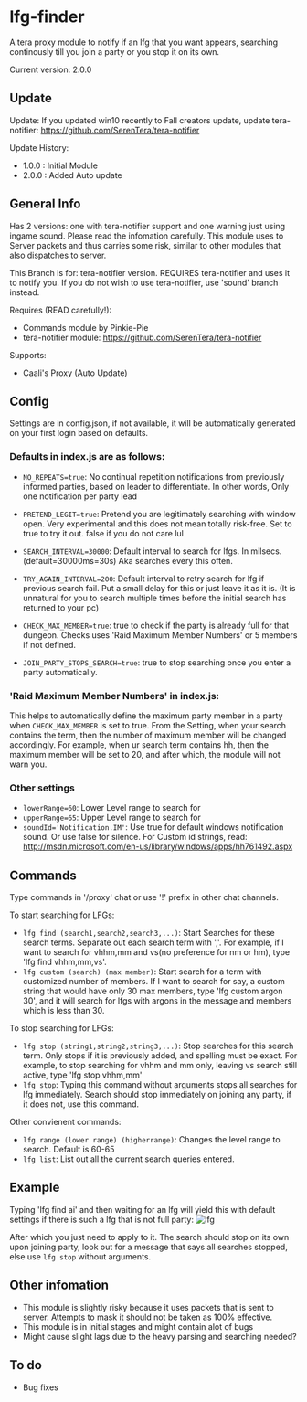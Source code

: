 # lfg-finder
A tera proxy module to notify if an lfg that you want appears, searching continously till you join a party or you stop it on its own. 

Current version: 2.0.0

## Update
Update: If you updated win10 recently to Fall creators update, update tera-notifier: https://github.com/SerenTera/tera-notifier

Update History:

 - 1.0.0 : Initial Module
 - 2.0.0 : Added Auto update
## General Info
Has 2 versions: one with tera-notifier support and one warning just using ingame sound. Please read the infomation carefully. This module uses to Server packets and thus carries some risk, similar to other modules that also dispatches to server.

This Branch is for: tera-notifier version. REQUIRES tera-notifier and uses it to notify you. If you do not wish to use tera-notifier, use 'sound' branch instead.

Requires (READ carefully!):
- Commands module by Pinkie-Pie
- tera-notifier module: https://github.com/SerenTera/tera-notifier

Supports:
 - Caali's Proxy (Auto Update)
 
## Config
Settings are in config.json, if not available, it will be automatically generated on your first login based on defaults.

### Defaults in index.js are as follows:
- `NO_REPEATS=true`: No continual repetition notifications from previously informed parties, based on leader to differentiate. In other words, Only one notification per party lead

- `PRETEND_LEGIT=true`: Pretend you are legitimately searching with window open. Very experimental and this does not mean totally risk-free. Set to true to try it out. false if you do not care lul

- `SEARCH_INTERVAL=30000`: Default interval to search for lfgs. In milsecs. (default=30000ms=30s) Aka searches every this often.

- `TRY_AGAIN_INTERVAL=200`: Default interval to retry search for lfg if previous search fail. Put a small delay for this or just leave it as it is. (It is unnatural for you to search multiple times before the initial search has returned to your pc)

- `CHECK_MAX_MEMBER=true`: true to check if the party is already full for that dungeon. Checks uses 'Raid Maximum Member Numbers' or 5 members if not defined. 

- `JOIN_PARTY_STOPS_SEARCH=true`: true to stop searching once you enter a party automatically.

### 'Raid Maximum Member Numbers' in index.js:
This helps to automatically define the maximum party member in a party when `CHECK_MAX_MEMBER` is set to true.
From the Setting, when your search contains the term, then the number of maximum member will be changed accordingly. For example, when ur search term contains hh, then the maximum member will be set to 20, and after which, the module will not warn you.

### Other settings
- `lowerRange=60`: Lower Level range to search for
- `upperRange=65`: Upper Level range to search for
- `soundId='Notification.IM'`: Use true for default windows notification sound. Or use false for silence. For Custom id strings, read: http://msdn.microsoft.com/en-us/library/windows/apps/hh761492.aspx
 
## Commands
Type commands in '/proxy' chat or use '!' prefix in other chat channels.

To start searching for LFGs:
- `lfg find (search1,search2,search3,...)`: Start Searches for these search terms. Separate out each search term with ','. For example, if I want to search for vhhm,mm and vs(no preference for nm or hm), type 'lfg find vhhm,mm,vs'.
- `lfg custom (search) (max member)`: Start search for a term with customized number of members. If I want to search for say, a custom string that would have only 30 max members, type 'lfg custom argon 30', and it will search for lfgs with argons in the message and members which is less than 30.

To stop searching for LFGs:
- `lfg stop (string1,string2,string3,...)`: Stop searches for this search term. Only stops if it is previously added, and spelling must be exact. For example, to stop searching for vhhm and mm only, leaving vs search still active,  type 'lfg stop vhhm,mm'
- `lfg stop`: Typing this command without arguments stops all searches for lfg immediately. Search should stop immediately on joining any party, if it does not, use this command.

Other convienent commands:
- `lfg range (lower range) (higherrange)`: Changes the level range to search. Default is 60-65
- `lfg list`: List out all the current search queries entered.


## Example
Typing 'lfg find ai' and then waiting for an lfg will yield this with default settings if there is such a lfg that is not full party:
![lfg](http://i.imgur.com/wZOu8mA.jpg)

After which you just need to apply to it. The search should stop on its own upon joining party, look out for a message that says all searches stopped, else use `lfg stop` without arguments.
## Other infomation
- This module is slightly risky because it uses packets that is sent to server. Attempts to mask it should not be taken as 100% effective. 
- This module is in initial stages and might contain alot of bugs
- Might cause slight lags due to the heavy parsing and searching needed?

## To do
- Bug fixes
